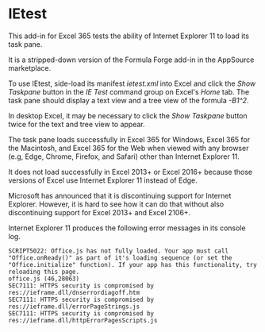 # IEtest

This add-in for Excel 365 tests the ability of Internet Explorer 11 to load its task pane.

It is a stripped-down version of the Formula Forge add-in in the AppSource marketplace.

To use IEtest, side-load its manifest _ietest.xml_ into Excel and click the _Show Taskpane_ button in the _IE Test_ command group on Excel's _Home_ tab.  The task pane should display a text view and a tree view of the formula _-B1^2_.

In desktop Excel, it may be necessary to click the _Show Taskpane_ button twice for the text and tree view to appear.

The task pane loads successfully in Excel 365 for Windows, Excel 365 for the Macintosh, and Excel 365 for the Web when viewed with any browser (e.g, Edge, Chrome, Firefox, and Safari) other than Internet Explorer 11.

It does not load successfully in Excel 2013+ or Excel 2016+ because those versions of Excel use Internet Explorer 11 instead of Edge.

Microsoft has announced that it is discontinuing support for Internet Explorer.  However, it is hard to see how it can do that without also discontinuing support for Excel 2013+ and Excel 2106+.

Internet Explorer 11 produces the following error messages in its console log.

    SCRIPT5022: Office.js has not fully loaded. Your app must call "Office.onReady()" as part of it's loading sequence (or set the "Office.initialize" function). If your app has this functionality, try reloading this page.
    office.js (46,28063)
    SEC7111: HTTPS security is compromised by res://ieframe.dll/dnserrordiagoff.htm
    SEC7111: HTTPS security is compromised by res://ieframe.dll/errorPageStrings.js
    SEC7111: HTTPS security is compromised by res://ieframe.dll/httpErrorPagesScripts.js
